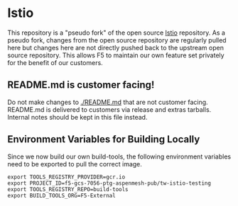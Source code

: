 # Istio

This repository is a "pseudo fork" of the open source [Istio](https://github.com/istio/istio) repository. As a pseudo fork, changes from the open source repository are regularly pulled here but changes here are not directly pushed back to the upstream open source repository. This allows F5 to maintain our own feature set privately for the benefit of our customers.

<!-- markdownlint-disable-next-line MD026 -->
## README.md is customer facing!

Do not make changes to [./README.md](./README.md) that are not customer facing. README.md is delivered to customers via release and extras tarballs. Internal notes should be kept in this file instead.

## Environment Variables for Building Locally

Since we now build our own build-tools, the following environment variables need to be exported to pull the correct image.

```script
export TOOLS_REGISTRY_PROVIDER=gcr.io
export PROJECT_ID=f5-gcs-7056-ptg-aspenmesh-pub/tw-istio-testing
export TOOLS_REGISTRY_REPO=build-tools
export BUILD_TOOLS_ORG=F5-External
```
